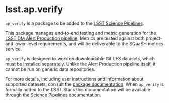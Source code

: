 # lsst.ap.verify

`ap_verify` is a package to be added to the [LSST Science Pipelines](https://pipelines.lsst.io/).

This package manages end-to-end testing and metric generation for the [LSST DM Alert Production pipeline](https://github.com/lsst-dm/ap_pipe/).
Metrics are tested against both project- and lower-level requirements, and will be deliverable to the SQuaSH metrics service.

`ap_verify` is designed to work on downloadable Git LFS datasets, which must be installed separately.
Unlike the Alert Production pipeline itself, it cannot be run on generic data repositories.

For more details, including user instructions and information about supported datasets, consult the [package documentation](https://github.com/lsst-dm/ap_verify/tree/master/doc/lsst.ap.verify).
When `ap_verify` is formally added to the LSST Stack this documentation will be available through the [Science Pipelines](https://pipelines.lsst.io/) documentation.
